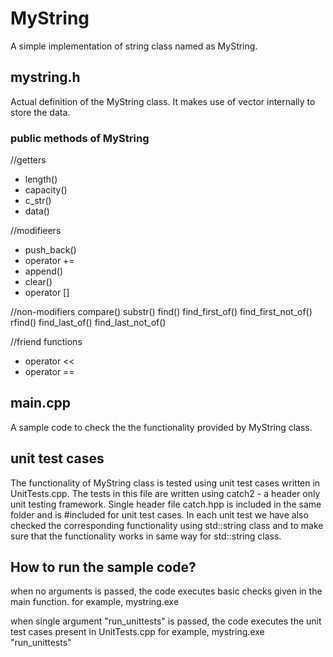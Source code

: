 # MyString
A simple implementation of string class named as MyString.

## mystring.h
Actual definition of the MyString class.
It makes use of vector<char> internally to store the data.

### public methods of MyString

//getters
- length()
- capacity()
- c_str()
- data()


//modifieers
- push_back()
- operator +=
- append()
- clear()
- operator []

//non-modifiers
compare()
substr()
find()
find_first_of()
find_first_not_of()
rfind()
find_last_of()
find_last_not_of()



//friend functions
- operator <<
- operator ==

## main.cpp
A sample code to check the the functionality provided by MyString class.

## unit test cases
The functionality of MyString class is tested using unit test cases written in UnitTests.cpp.
The tests in this file are written using catch2 - a header only unit testing framework.
Single header file catch.hpp is included in the same folder and is #included for unit test cases.
In each unit test we have also checked the corresponding functionality using std::string class and to 
make sure that the functionality works in same way for std::string class.

## How to run the sample code?
when no arguments is passed, the code executes basic checks given in the main function.
for example,
mystring.exe

when single argument "run_unittests" is passed, the code executes the unit test cases present in UnitTests.cpp
for example,
mystring.exe "run_unittests"

